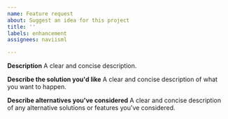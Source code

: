 ```yaml
---
name: Feature request
about: Suggest an idea for this project
title: ''
labels: enhancement
assignees: naviisml

---
```


**Description**
A clear and concise description.

**Describe the solution you'd like**
A clear and concise description of what you want to happen.

**Describe alternatives you've considered**
A clear and concise description of any alternative solutions or features you've considered.
